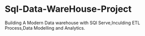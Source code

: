 # Sql-Data-WareHouse-Project
Building A Modern Data warehouse with SQl Serve,Inculding ETL Process,Data Modelling and Analytics.
